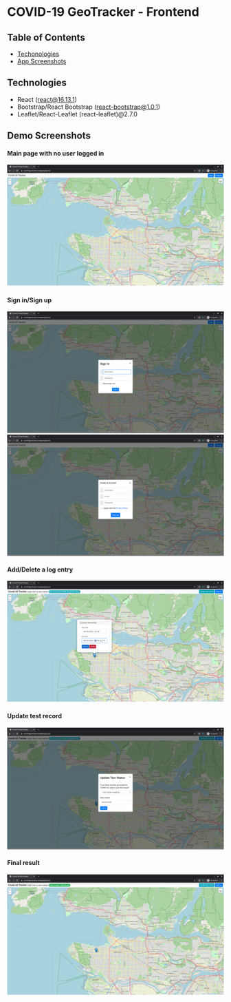 # COVID-19 GeoTracker - Frontend
## Table of Contents
   * [Techonologies](#technologies)
   * [App Screenshots](#app-screenshots)
## Technologies
   * React (react@16.13.1)
   * Bootstrap/React Bootstrap (react-bootstrap@1.0.1)
   * Leaflet/React-Leaflet (react-leaflet)@2.7.0
## Demo Screenshots
#### Main page with no user logged in
![alter text](https://github.com/dekutran99/covid-19-tracker-fed/blob/master/demo_pics/main_auth_null_false.png)
#### Sign in/Sign up
![alter text](https://github.com/dekutran99/covid-19-tracker-fed/blob/master/demo_pics/signin.png)
![alter text](https://github.com/dekutran99/covid-19-tracker-fed/blob/master/demo_pics/register.png)
#### Add/Delete a log entry
![alter text](https://github.com/dekutran99/covid-19-tracker-fed/blob/master/demo_pics/add_delete_log.png)
#### Update test record
![alter text](https://github.com/dekutran99/covid-19-tracker-fed/blob/master/demo_pics/update_testrecord.png)
#### Final result
![alter text](https://github.com/dekutran99/covid-19-tracker-fed/blob/master/demo_pics/final.png)
